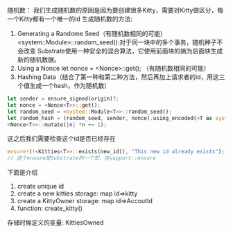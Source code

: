 随机数：
我们生成随机数的原因是因为要创建很多Kitty，需要对Kitty做区分，每一个Kitty都有一个唯一的id
生成随机数的方法:
1. Generating a Randome Seed（有随机数相同的可能）
<system::Module<T>>::random_seed():对于同一块中的多个事务，随机种子不会改变
Substrate使用一种安全的混合算法，它使用前面块的熵为后面块生成新的随机数据。
2. Using a Nonce
let nonce = <Nonce<T>>::get(); （有随机数相同的可能）
3. Hashing Data（结合了第一种和第二种方法，然后再加上请求者的id，用这三个值生成一个hash，作为随机数）
```rust
let sender = ensure_signed(origin)?;
let nonce = <Nonce<T>>::get();
let random_seed = <system::Module<T>>::random_seed();
let random_hash = (random_seed, sender, nonce).using_encoded(<T as system::Trail>::Hashing::hash);
<Nonce<T>>::mutate(|n| *n += 1);
```
这之后我们需要检查这个id是否已经存在
```rust
ensure!(!<Kitties<T>>::exists(new_id)), "This new id already exists"); // 如果这个id存在了，那么我们要抛出一个message说id已经存在了
// 这个ensure是Substrate的一个宏，在support::ensure
```
  
下面是介绍
1. create unique id
2. create a new kitties storage: map id=>kitty
3. create a KittyOwner storage: map id=>AccoutId
4. function: create_kitty()
  
  
存储时候定义的变量:
KittiesOwned
